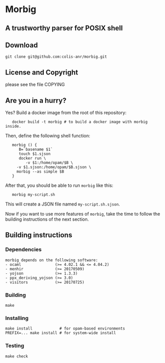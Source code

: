 # Morbig
 ## A trustworthy parser for POSIX shell

## Download

    git clone git@github.com:colis-anr/morbig.git

## License and Copyright

   please see the file COPYING

## Are you in a hurry?

   Yes? Build a docker image from the root of this repository:

```
   docker build -t morbig # to build a docker image with morbig inside.
```

   Then, define the following shell function:

```
   morbig () {
      B=`basename $1`
      touch $1.sjson
      docker run \
         -v $1:/home/opam/$B \
	 -v $1.sjson:/home/opam/$B.sjson \
	 morbig --as simple $B
   }
```

   After that, you should be able to run ``morbig`` like this:

```
   morbig my-script.sh
```

   This will create a JSON file named ``my-script.sh.sjson``.

   Now if you want to use more features of ``morbig``, take the time
   to follow the building instructions of the next section.

## Building instructions

### Dependencies

    morbig depends on the following software:
    - ocaml               (>= 4.02.1 && <= 4.04.2)
    - menhir              (>= 20170509)
    - yojson              (>= 1.3.3)
    - ppx_deriving_yojson (>= 3.0)
    - visitors            (>= 20170725)

### Building

    make

### Installing

    make install            # for opam-based environments
    PREFIX=... make install # for system-wide install

### Testing

    make check
